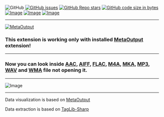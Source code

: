 ![GitHub](https://img.shields.io/github/license/viacheslav-lozinskyi/Preview-AUDIO)
[![GitHub issues](https://img.shields.io/github/issues/viacheslav-lozinskyi/Preview-AUDIO)](https://github.com/viacheslav-lozinskyi/Preview-AUDIO/issues)
[![GitHub Repo stars](https://img.shields.io/github/stars/viacheslav-lozinskyi/Preview-AUDIO)](https://github.com/viacheslav-lozinskyi/Preview-AUDIO/stargazers)
[![GitHub code size in bytes](https://img.shields.io/github/languages/code-size/viacheslav-lozinskyi/Preview-AUDIO)](https://github.com/viacheslav-lozinskyi/Preview-AUDIO)
[![Image](https://img.shields.io/badge/VS-2022-blueviolet)](https://marketplace.visualstudio.com/items?itemName=ViacheslavLozinskyi.MetaOutput-2022)
[![Image](https://img.shields.io/badge/VS-2019-blueviolet)](https://marketplace.visualstudio.com/items?itemName=ViacheslavLozinskyi.MetaOutput-2019)
[![Image](https://img.shields.io/badge/VS-2017-blueviolet)](https://marketplace.visualstudio.com/items?itemName=ViacheslavLozinskyi.MetaOutput-2019)

---

[![MetaOutput](https://www.metaoutput.net/_functions/watch?nolocation=true&utm_source=github.com&utm_medium=referral&utm_campaign=view-on-github&utm_term=2022-02-09&utm_content=Preview-AUDIO&source=GITHUB&size=128x128&project=Preview-AUDIO&url=https://github.com/viacheslav-lozinskyi/Preview-AUDIO)](https://www.metaoutput.net/)

### This extension is working only with installed [MetaOutput](https://www.metaoutput.net/) extension!

---

### Now you can look inside [AAC](https://en.wikipedia.org/wiki/Advanced_Audio_Coding), [AIFF](https://en.wikipedia.org/wiki/Audio_Interchange_File_Format), [FLAC](https://en.wikipedia.org/wiki/FLAC), [M4A](https://en.wikipedia.org/wiki/MPEG-4_Part_14), [MKA](https://en.wikipedia.org/wiki/Matroska), [MP3](https://en.wikipedia.org/wiki/MP3), [WAV](https://en.wikipedia.org/wiki/WAV) and [WMA](https://en.wikipedia.org/wiki/Windows_Media_Audio) file not opening it.

---

![Image](https://viacheslav-lozinskyi.github.io/Preview-AUDIO/resource/video/Presentation1.gif)

---

Data visualization is based on [MetaOutput](https://www.metaoutput.net/)

Data extraction is based on [TagLib-Sharp](https://github.com/mono/taglib-sharp)
